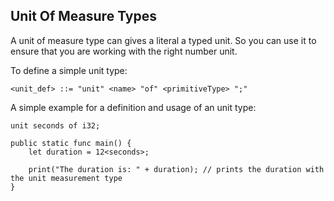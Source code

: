 ## Unit Of Measure Types

A unit of measure type can gives a literal a typed unit. So you can use it to ensure that you are working with the right number unit. 

To define a simple unit type:

```ebnf
<unit_def> ::= "unit" <name> "of" <primitiveType> ";"
```

A simple example for a definition and usage of an unit type:
```sc
unit seconds of i32;

public static func main() {
    let duration = 12<seconds>;
    
    print("The duration is: " + duration); // prints the duration with the unit measurement type 
}
```
